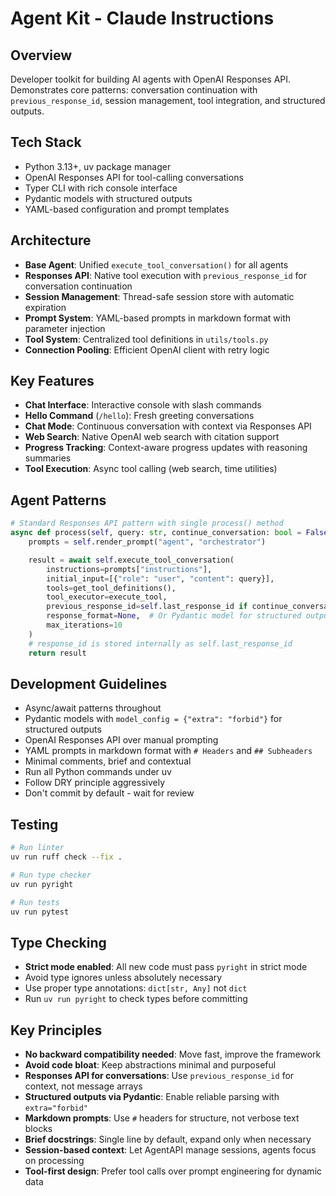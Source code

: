 # Agent Kit - Claude Instructions

## Overview
Developer toolkit for building AI agents with OpenAI Responses API. Demonstrates core patterns: conversation continuation with `previous_response_id`, session management, tool integration, and structured outputs.

## Tech Stack
- Python 3.13+, uv package manager
- OpenAI Responses API for tool-calling conversations
- Typer CLI with rich console interface
- Pydantic models with structured outputs
- YAML-based configuration and prompt templates

## Architecture
- **Base Agent**: Unified `execute_tool_conversation()` for all agents
- **Responses API**: Native tool execution with `previous_response_id` for conversation continuation
- **Session Management**: Thread-safe session store with automatic expiration
- **Prompt System**: YAML-based prompts in markdown format with parameter injection
- **Tool System**: Centralized tool definitions in `utils/tools.py`
- **Connection Pooling**: Efficient OpenAI client with retry logic

## Key Features
- **Chat Interface**: Interactive console with slash commands
- **Hello Command** (`/hello`): Fresh greeting conversations
- **Chat Mode**: Continuous conversation with context via Responses API
- **Web Search**: Native OpenAI web search with citation support
- **Progress Tracking**: Context-aware progress updates with reasoning summaries
- **Tool Execution**: Async tool calling (web search, time utilities)

## Agent Patterns
```python
# Standard Responses API pattern with single process() method
async def process(self, query: str, continue_conversation: bool = False) -> str:
    prompts = self.render_prompt("agent", "orchestrator")

    result = await self.execute_tool_conversation(
        instructions=prompts["instructions"],
        initial_input=[{"role": "user", "content": query}],
        tools=get_tool_definitions(),
        tool_executor=execute_tool,
        previous_response_id=self.last_response_id if continue_conversation else None,
        response_format=None,  # Or Pydantic model for structured output
        max_iterations=10
    )
    # response_id is stored internally as self.last_response_id
    return result
```

## Development Guidelines
- Async/await patterns throughout
- Pydantic models with `model_config = {"extra": "forbid"}` for structured outputs
- OpenAI Responses API over manual prompting
- YAML prompts in markdown format with `# Headers` and `## Subheaders`
- Minimal comments, brief and contextual
- Run all Python commands under uv
- Follow DRY principle aggressively
- Don't commit by default - wait for review

## Testing
```bash
# Run linter
uv run ruff check --fix .

# Run type checker
uv run pyright

# Run tests
uv run pytest
```

## Type Checking
- **Strict mode enabled**: All new code must pass `pyright` in strict mode
- Avoid type ignores unless absolutely necessary
- Use proper type annotations: `dict[str, Any]` not `dict`
- Run `uv run pyright` to check types before committing

## Key Principles
- **No backward compatibility needed**: Move fast, improve the framework
- **Avoid code bloat**: Keep abstractions minimal and purposeful
- **Responses API for conversations**: Use `previous_response_id` for context, not message arrays
- **Structured outputs via Pydantic**: Enable reliable parsing with `extra="forbid"`
- **Markdown prompts**: Use `#` headers for structure, not verbose text blocks
- **Brief docstrings**: Single line by default, expand only when necessary
- **Session-based context**: Let AgentAPI manage sessions, agents focus on processing
- **Tool-first design**: Prefer tool calls over prompt engineering for dynamic data
